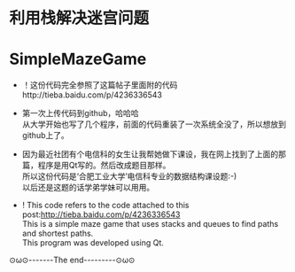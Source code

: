 # 利用栈解决迷宫问题
# SimpleMazeGame
* ！这份代码完全参照了这篇帖子里面附的代码http://tieba.baidu.com/p/4236336543

* 第一次上传代码到github，哈哈哈<br/>
从大学开始也写了几个程序，前面的代码重装了一次系统全没了，所以想放到github上了。

* 因为最近社团有个电信科的女生让我帮她做下课设，我在网上找到了上面的那篇，程序是用Qt写的。然后改成题目那样。<br/>
所以这份代码是‘合肥工业大学’电信科专业的数据结构课设题:-)<br/>
以后还是这题的话学弟学妹可以用用。<br/>


* ! This code refers to the code attached to this post:http://tieba.baidu.com/p/4236336543<br/>
This is a simple maze game that uses stacks and queues to find paths and shortest paths. <br/>
This program was developed using Qt.<br/>

⊙ω⊙-------The end---------⊙ω⊙
